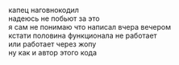 капец наговнокодил   
надеюсь не побьют за это   
я сам не понимаю что написал вчера вечером   
кстати половина функционала не работает   
или работает через жопу   
ну как и автор этого кода   
